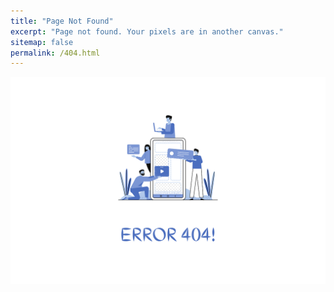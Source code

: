 ```yaml
---
title: "Page Not Found"
excerpt: "Page not found. Your pixels are in another canvas."
sitemap: false
permalink: /404.html
---
```



![](../images/error-404-1280.png)